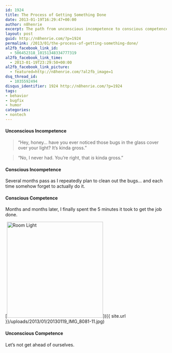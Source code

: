 ```yaml
---
id: 1924
title: The Process of Getting Something Done
date: 2013-01-19T16:29:47+00:00
author: n8henrie
excerpt: The path from unconscious incompetence to conscious competence in three easy payments of $19.95.
layout: post
guid: http://n8henrie.com/?p=1924
permalink: /2013/01/the-process-of-getting-something-done/
al2fb_facebook_link_id:
  - 506452318_10151348334777319
al2fb_facebook_link_time:
  - 2013-01-19T23:29:50+00:00
al2fb_facebook_link_picture:
  - featured=http://n8henrie.com/?al2fb_image=1
dsq_thread_id:
  - 1035592494
disqus_identifier: 1924 http://n8henrie.com/?p=1924
tags:
- behavior
- bugfix
- humor
categories:
- nontech
---
```

#### Unconscious Incompetence

> “Hey, honey… have you ever noticed those bugs in the glass cover over your light? It’s kinda gross.”
  
> <!--more-->
> 
> “No, I never had. You’re right, that _is_ kinda gross.”

#### Conscious Incompetence

Several months pass as I repeatedly plan to clean out the bugs… and each time somehow forget to actually do it.

#### Conscious Competence

Months and months later, I finally spent the 5 minutes it took to get the job done.
  
[<img src="{{ site.url }}/uploads/2013/01/20130119_IMG_8081-11-300x300.jpg" alt="Room Light" width="300" height="300" class="aligncenter size-medium wp-image-1986" srcset="{{ site.url }}/uploads/2013/01/20130119_IMG_8081-11-300x300.jpg 300w, http://n8henrie.com/uploads/2013/01/20130119_IMG_8081-11-150x150.jpg 150w, http://n8henrie.com/uploads/2013/01/20130119_IMG_8081-11-1024x1024.jpg 1024w, http://n8henrie.com/uploads/2013/01/20130119_IMG_8081-11-125x125.jpg 125w" sizes="(max-width: 300px) 100vw, 300px" />]({{ site.url }}/uploads/2013/01/20130119_IMG_8081-11.jpg)

#### Unconscious Competence

Let’s not get ahead of ourselves.